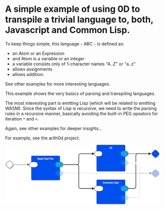 # A simple example of using 0D to transpile a trivial language to, both, Javascript and Common Lisp.

To keep things simple, this language - ABC - is defined as:
- an Atom or an Expression
- and Atom is a variable or an integer
- a variable consists only of 1-character names "A..Z" or "a..z"
- allows assignments
- allows addition.

See other examples for more interesting languages.

This example shows the very basics of parsing and transpiling languages. 

The most interesting part is emitting Lisp (which will be related to emitting WASM). Since the syntax of Lisp is recursive, we need to write the parsing rules in a recursive manner, basically avoiding the built-in PEG opeators for iteration `*` and `+`. 

Again, see other examples for deeper insights...

For example, see the arith0d project.

![](doc/abc0d-main.drawio.svg)
